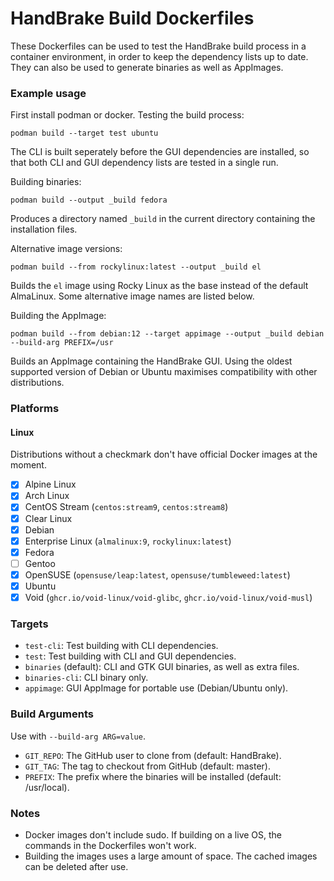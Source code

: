 # HandBrake Build Dockerfiles

These Dockerfiles can be used to test the HandBrake build process in a container environment, in order to keep the dependency lists up to date.
They can also be used to generate binaries as well as AppImages.

### Example usage
First install podman or docker.
Testing the build process:

```
podman build --target test ubuntu
```
The CLI is built seperately before the GUI dependencies are installed, so that both CLI and GUI dependency lists are tested in a single run.

Building binaries:

```
podman build --output _build fedora
```

Produces a directory named `_build` in the current directory containing the installation files.

Alternative image versions:

```
podman build --from rockylinux:latest --output _build el
```
Builds the `el` image using Rocky Linux as the base instead of the default AlmaLinux.
Some alternative image names are listed below.

Building the AppImage:

```
podman build --from debian:12 --target appimage --output _build debian --build-arg PREFIX=/usr
```
Builds an AppImage containing the HandBrake GUI. Using the oldest supported version of Debian or Ubuntu maximises compatibility with other distributions.

### Platforms

#### Linux
Distributions without a checkmark don't have official Docker images at the moment.

- [x] Alpine Linux
- [x] Arch Linux
- [x] CentOS Stream (`centos:stream9`, `centos:stream8`)
- [x] Clear Linux
- [x] Debian
- [x] Enterprise Linux (`almalinux:9`, `rockylinux:latest`)
- [x] Fedora
- [ ] Gentoo
- [x] OpenSUSE (`opensuse/leap:latest`, `opensuse/tumbleweed:latest`)
- [x] Ubuntu
- [x] Void (`ghcr.io/void-linux/void-glibc`, `ghcr.io/void-linux/void-musl`)

### Targets
- `test-cli`: Test building with CLI dependencies.
- `test`: Test building with CLI and GUI dependencies.
- `binaries` (default): CLI and GTK GUI binaries, as well as extra files.
- `binaries-cli`: CLI binary only.
- `appimage`: GUI AppImage for portable use (Debian/Ubuntu only).

### Build Arguments
Use with `--build-arg ARG=value`.

- `GIT_REPO`: The GitHub user to clone from (default: HandBrake).
- `GIT_TAG`: The tag to checkout from GitHub (default: master).
- `PREFIX`: The prefix where the binaries will be installed (default: /usr/local).

### Notes
- Docker images don't include sudo. If building on a live OS, the commands in the Dockerfiles won't work.
- Building the images uses a large amount of space. The cached images can be deleted after use.
